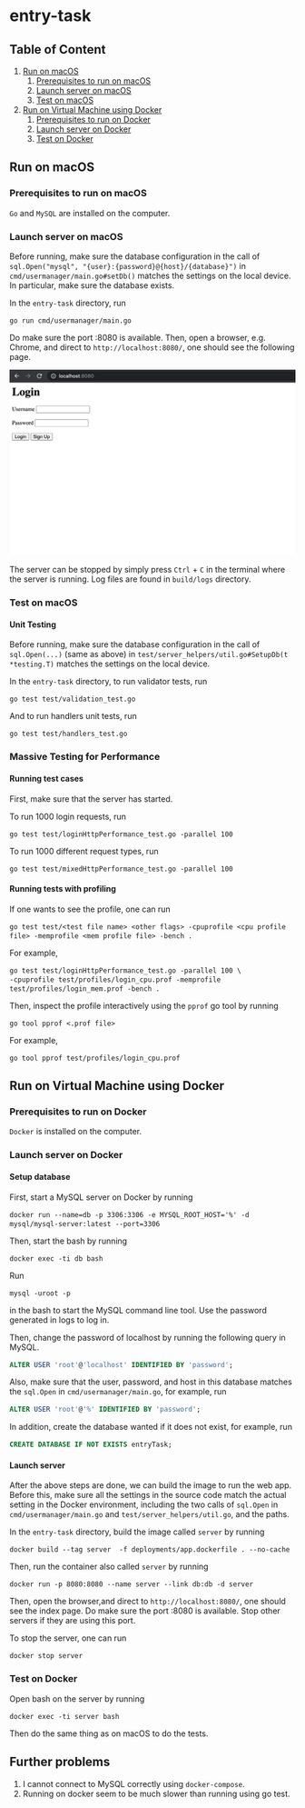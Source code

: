 # entry-task

## Table of Content
1. [Run on macOS](#run-on-macos)
    1. [Prerequisites to run on macOS](#prerequisites-to-run-on-macos)
    1. [Launch server on macOS](#launch-server-on-macos)
    1. [Test on macOS](#test-on-macos)
1. [Run on Virtual Machine using Docker](#run-on-virtual-machine-using-docker)
    1. [Prerequisites to run on Docker](#prerequisites-to-run-on-docker)
    1. [Launch server on Docker](#launch-server-on-docker)
    1. [Test on Docker](#test-on-docker)

## Run on macOS

### Prerequisites to run on macOS

`Go` and `MySQL` are installed on the computer.

### Launch server on macOS

Before running, make sure the database configuration in the call of 
`sql.Open("mysql", "{user}:{password}@{host}/{database}")` in `cmd/usermanager/main.go#setDb()` matches the settings on 
the local device. In particular, make sure the database exists.

In the `entry-task` directory, run
```shell
go run cmd/usermanager/main.go
```
Do make sure the port :8080 is available. Then, open a 
browser, e.g. Chrome, and direct to `http://localhost:8080/`, one should see the following page.

![Index page](docs/screenshots/index.png)

The server can be stopped by simply press `Ctrl` + `C` in the terminal where the server is running. Log files are found 
in `build/logs` directory.

### Test on macOS

#### Unit Testing

Before running, make sure the database configuration in the call of `sql.Open(...)` (same as above) in 
`test/server_helpers/util.go#SetupDb(t *testing.T)` matches the settings on the local device. 

In the `entry-task` directory, to run validator tests, run 
```shell
go test test/validation_test.go
```
And to run handlers unit tests, run
```shell
go test test/handlers_test.go
```

### Massive Testing for Performance

#### Running test cases

First, make sure that the server has started.

To run 1000 login requests, run
```shell
go test test/loginHttpPerformance_test.go -parallel 100
```
To run 1000 different request types, run
```shell
go test test/mixedHttpPerformance_test.go -parallel 100
```

#### Running tests with profiling

If one wants to see the profile, one can run 
```shell
go test test/<test file name> <other flags> -cpuprofile <cpu profile file> -memprofile <mem profile file> -bench .
```
For example, 
```shell
go test test/loginHttpPerformance_test.go -parallel 100 \
-cpuprofile test/profiles/login_cpu.prof -memprofile test/profiles/login_mem.prof -bench .
``` 
Then, inspect the profile 
interactively using the `pprof` go tool by running 
```shell
go tool pprof <.prof file>
```
For example, 
```shell
go tool pprof test/profiles/login_cpu.prof
````

## Run on Virtual Machine using Docker

### Prerequisites to run on Docker

`Docker` is installed on the computer.

### Launch server on Docker

#### Setup database

First, start a MySQL server on Docker by running 
```shell
docker run --name=db -p 3306:3306 -e MYSQL_ROOT_HOST='%' -d mysql/mysql-server:latest --port=3306
```
Then, start the bash by running
```shell
docker exec -ti db bash
```
Run 
```shell
mysql -uroot -p
```
in the bash to start the MySQL command line tool. Use the password generated in logs to log in.

Then, change the password of localhost by running the following query in MySQL.
```sql
ALTER USER 'root'@'localhost' IDENTIFIED BY 'password';
``` 
Also, make sure that the user, password, and host in this database matches the `sql.Open` in `cmd/usermanager/main.go`, 
for example, run 
```sql
ALTER USER 'root'@'%' IDENTIFIED BY 'password';
```
In addition, create the database wanted if it does 
not exist, for example, run 
```sql
CREATE DATABASE IF NOT EXISTS entryTask;
```

#### Launch server

After the above steps are done, we can build the image to run the web app. Before this, make sure all the settings in 
the source code match the actual setting in the Docker environment, including the two calls of `sql.Open` in 
`cmd/usermanager/main.go` and `test/server_helpers/util.go`, and the paths.

In the `entry-task` directory, build the image called `server` by running 
```shell
docker build --tag server  -f deployments/app.dockerfile . --no-cache
```
Then, run the container also called `server` by running
```shell
docker run -p 8080:8080 --name server --link db:db -d server
```

Then, open the browser,and direct to `http://localhost:8080/`, one should see the index page. Do make sure the port 
:8080 is available. Stop other servers if they are using this port.

To stop the server, one can run 
```shell
docker stop server
```

### Test on Docker

Open bash on the server by running
```shell
docker exec -ti server bash
```
Then do the same thing as on macOS to do the tests.

## Further problems

1. I cannot connect to MySQL correctly using `docker-compose`.
1. Running on docker seem to be much slower than running using go test.